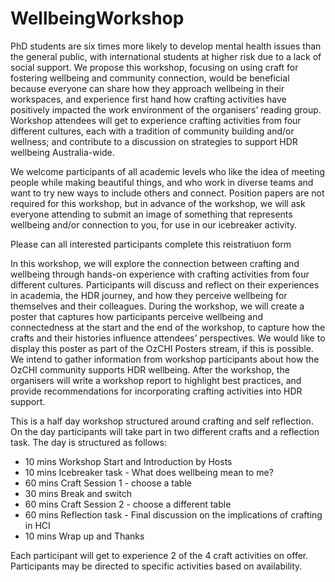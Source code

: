 # WellbeingWorkshop
PhD students are six times more likely to develop mental health issues than the general public, with international students at higher
risk due to a lack of social support. We propose this workshop, focusing on using craft for fostering wellbeing and community
connection, would be beneficial because everyone can share how they approach wellbeing in their workspaces, and experience first
hand how crafting activities have positively impacted the work environment of the organisers’ reading group. Workshop attendees
will get to experience crafting activities from four different cultures, each with a tradition of community building and/or wellness; and
contribute to a discussion on strategies to support HDR wellbeing Australia-wide.

We welcome participants of all academic levels who like the idea of meeting people while making beautiful things, and
who work in diverse teams and want to try new ways to include others and connect.
Position papers are not required for this workshop, but in advance of the workshop, we will ask everyone attending to
submit an image of something that represents wellbeing and/or connection to you, for use in our icebreaker activity.

Please can all interested participants complete this reistratiuon form

In this workshop, we will explore the connection between crafting and wellbeing through hands-on experience with
crafting activities from four different cultures. Participants will discuss and reflect on their experiences in academia, the
HDR journey, and how they perceive wellbeing for themselves and their colleagues.
During the workshop, we will create a poster that captures how participants perceive wellbeing and connectedness
at the start and the end of the workshop, to capture how the crafts and their histories influence attendees’ perspectives.
We would like to display this poster as part of the OzCHI Posters stream, if this is possible.
We intend to gather information from workshop participants about how the OzCHI community supports HDR
wellbeing. After the workshop, the organisers will write a workshop report to highlight best practices, and provide
recommendations for incorporating crafting activities into HDR support.

This is a half day workshop structured around crafting and self reflection. On the day participants will take part in two
different crafts and a reflection task. The day is structured as follows:
- 10 mins Workshop Start and Introduction by Hosts
- 10 mins Icebreaker task - What does wellbeing mean to me?
- 60 mins Craft Session 1 - choose a table
- 30 mins Break and switch
- 60 mins Craft Session 2 - choose a different table
- 60 mins Reflection task - Final discussion on the implications of crafting in HCI
- 10 mins Wrap up and Thanks
  
Each participant will get to experience 2 of the 4 craft activities on offer. Participants may be directed to specific
activities based on availability.
